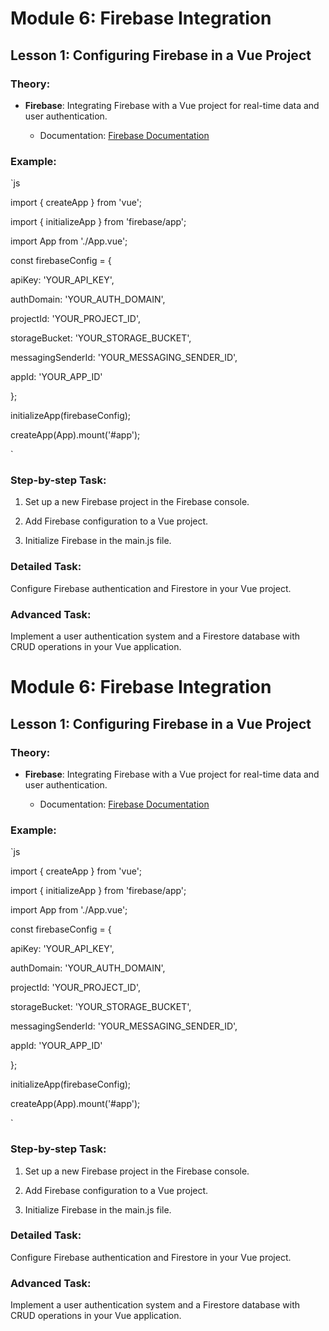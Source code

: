 # Module 6: Firebase Integration

## Lesson 1: Configuring Firebase in a Vue Project

### Theory:

- **Firebase**: Integrating Firebase with a Vue project for real-time data and user authentication.

  - Documentation: [Firebase Documentation](https://firebase.google.com/docs)

### Example:

`js

import { createApp } from 'vue';

import { initializeApp } from 'firebase/app';

import App from './App.vue';



const firebaseConfig = {

  apiKey: 'YOUR_API_KEY',

  authDomain: 'YOUR_AUTH_DOMAIN',

  projectId: 'YOUR_PROJECT_ID',

  storageBucket: 'YOUR_STORAGE_BUCKET',

  messagingSenderId: 'YOUR_MESSAGING_SENDER_ID',

  appId: 'YOUR_APP_ID'

};



initializeApp(firebaseConfig);

createApp(App).mount('#app');

` 

### Step-by-step Task:

1. Set up a new Firebase project in the Firebase console.

2. Add Firebase configuration to a Vue project.

3. Initialize Firebase in the main.js file.

### Detailed Task:

Configure Firebase authentication and Firestore in your Vue project.

### Advanced Task:

Implement a user authentication system and a Firestore database with CRUD operations in your Vue application.

# Module 6: Firebase Integration

## Lesson 1: Configuring Firebase in a Vue Project

### Theory:

- **Firebase**: Integrating Firebase with a Vue project for real-time data and user authentication.

  - Documentation: [Firebase Documentation](https://firebase.google.com/docs)

### Example:

`js

import { createApp } from 'vue';

import { initializeApp } from 'firebase/app';

import App from './App.vue';



const firebaseConfig = {

  apiKey: 'YOUR_API_KEY',

  authDomain: 'YOUR_AUTH_DOMAIN',

  projectId: 'YOUR_PROJECT_ID',

  storageBucket: 'YOUR_STORAGE_BUCKET',

  messagingSenderId: 'YOUR_MESSAGING_SENDER_ID',

  appId: 'YOUR_APP_ID'

};



initializeApp(firebaseConfig);

createApp(App).mount('#app');

` 

### Step-by-step Task:

1. Set up a new Firebase project in the Firebase console.

2. Add Firebase configuration to a Vue project.

3. Initialize Firebase in the main.js file.

### Detailed Task:

Configure Firebase authentication and Firestore in your Vue project.

### Advanced Task:

Implement a user authentication system and a Firestore database with CRUD operations in your Vue application.

